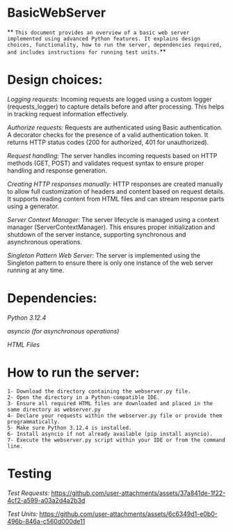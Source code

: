 # BasicWebServer
** `This document provides an overview of a basic web server implemented using advanced Python features. It explains design choices, functionality, how to run the server, dependencies required, and includes instructions for running test units.`** 


# Design choices: 
   *Logging requests:* Incoming requests are logged using a custom logger (requests_logger) to capture details before and after processing. This helps in tracking request information effectively.
   
   *Authorize requests:* Requests are authenticated using Basic authentication. A decorator checks for the presence of a valid authentication token. It returns HTTP status codes (200 for authorized, 401 for unauthorized).
    
   *Request handling:* The server handles incoming requests based on HTTP methods (GET, POST) and validates request syntax to ensure proper handling and response generation.
   
   *Creating HTTP responses manually:* HTTP responses are created manually to allow full customization of headers and content based on request details. It supports reading content from HTML files and can stream response parts using a generator.
   
   *Server Context Manager:* The server lifecycle is managed using a context manager (ServerContextManager). This ensures proper initialization and shutdown of the server instance, supporting synchronous and asynchronous operations.
   
   *Singleton Pattern Web Server:* The server is implemented using the Singleton pattern to ensure there is only one instance of the web server running at any time.

# Dependencies:
   *Python 3.12.4*
   
   *asyncio (for asynchronous operations)* 
   
   *HTML Files*

# How to run the server:
    1- Download the directory containing the webserver.py file.
    2- Open the directory in a Python-compatible IDE.
    3- Ensure all required HTML files are downloaded and placed in the same directory as webserver.py
    4- Declare your requests within the webserver.py file or provide them programmatically.
    5- Make sure Python 3.12.4 is installed.
    6- Install asyncio if not already available (pip install asyncio).
    7- Execute the webserver.py script within your IDE or from the command line.

# Testing
   *Test Requests:* 
        https://github.com/user-attachments/assets/37a841de-1f22-4cf2-a599-a03a2d4a2b3d

   *Test Units:* 
        https://github.com/user-attachments/assets/6c6349d1-e0b0-496b-846a-c560d000de11
    
